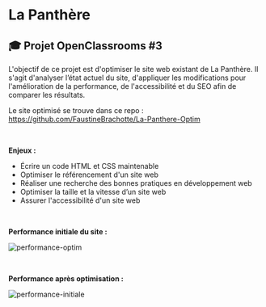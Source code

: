 # La Panthère

## 🎓 Projet OpenClassrooms #3

L'objectif de ce projet est d'optimiser le site web existant de La Panthère. Il s'agit d'analyser l’état actuel du site, d'appliquer les modifications pour l'amélioration de la performance, de l'accessibilité et du SEO afin de comparer les résultats. 

Le site optimisé se trouve dans ce repo : https://github.com/FaustineBrachotte/La-Panthere-Optim

<br>

**Enjeux :**
- Écrire un code HTML et CSS maintenable
- Optimiser le référencement d'un site web
- Réaliser une recherche des bonnes pratiques en développement web
- Optimiser la taille et la vitesse d’un site web
- Assurer l'accessibilité d'un site web
<br>

**Performance initiale du site :**
<br>

![performance-optim](https://github.com/FaustineBrachotte/La-Panthere-V1/assets/105442482/c70cbc01-ec58-4b64-b01e-44d1c16bd5b8)

<br>

**Performance après optimisation :**
<br>

![performance-initiale](https://github.com/FaustineBrachotte/La-Panthere-V1/assets/105442482/0178fa52-cac8-4529-a3e5-77f61fdd72f8)
